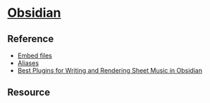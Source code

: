 # [Obsidian](https://obsidian.md/)

## Reference

- [Embed files](https://help.obsidian.md/embeds)
- [Aliases](https://help.obsidian.md/aliases)
- [Best Plugins for Writing and Rendering Sheet Music in Obsidian](https://www.obsidianstats.com/posts/2025-05-14-music-notation-plugins)

## Resource

```{include} opt/obsidian/obsidian-kokoro-tts-plugin.md
```